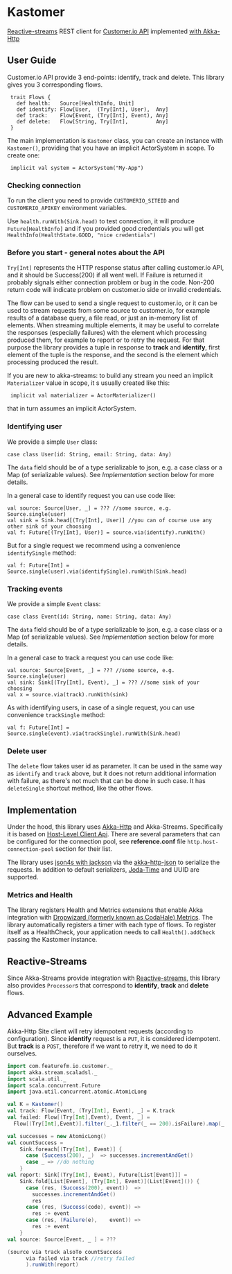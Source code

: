 # Kastomer #
[Reactive-streams](http://www.reactive-streams.org/) REST client for [Customer.io API](https://customer.io/docs/api/rest.html) implemented [with Akka-Http](http://doc.akka.io/docs/akka-stream-and-http-experimental/snapshot/scala.html)

## User Guide ##
Customer.io API provide 3 end-points: identify, track and delete. This library gives you 3 corresponding flows.

     trait Flows {
       def health:   Source[HealthInfo, Unit]
       def identify: Flow[User,  (Try[Int], User),  Any]
       def track:    Flow[Event, (Try[Int], Event), Any]
       def delete:   Flow[String, Try[Int],         Any]
     }

The main implementation is `Kastomer` class, you can create an instance with `Kastomer()`, providing that you have an implicit ActorSystem in scope. To create one:

     implicit val system = ActorSystem("My-App")


### Checking connection ###

To run the client you need to provide `CUSTOMERIO_SITEID` and `CUSTOMERIO_APIKEY` environment variables.

Use `health.runWith(Sink.head)` to test connection, it will produce `Future[HealthInfo]` and if you provided good credentials you will get `HealthInfo(HealthState.GOOD, "nice credentials")`

### Before you start - general notes about the API ###

`Try[Int]` represents the HTTP response status after calling customer.io API, and it should be Success(200) if all went well. If Failure is returned it probably signals either connection problem or bug in the code. Non-200 return code will indicate problem on customer.io side or invalid credentials.

The flow can be used to send a single request to customer.io, or it can be used to stream requests from some source to customer.io, for example results of a database query, a file read, or just an in-memory list of elements. When streaming multiple elements, it may be useful to correlate the responses (especially failures) with the element which processing produced them, for example to report or to retry the request. For that purpose the library provides a tuple in response to **track** and **identify**, first element of the tuple is the response, and the second is the element which processing produced the result.

If you are new to akka-streams: to build any stream you need an implicit `Materializer` value in scope, it s usually created like this:

     implicit val materializer = ActorMaterializer()

that in turn assumes an implicit ActorSystem.

### Identifying user ###

We provide a simple `User` class:

    case class User(id: String, email: String, data: Any)

The `data` field should be of a type serializable to json, e.g. a case class or a Map (of serializable values). See _Implementation_ section below for more details.

In a general case to identify request you can use code like:

    val source: Source[User, _] = ??? //some source, e.g. Source.single(user)
    val sink = Sink.head[(Try[Int], User)] //you can of course use any other sink of your choosing
    val f: Future[(Try[Int], User)] = source.via(identify).runWith()

But for a single request we recommend using a convenience `identifySingle` method:

    val f: Future[Int] = Source.single(user).via(identifySingle).runWith(Sink.head)

### Tracking events ###

We provide a simple `Event` class:

    case class Event(id: String, name: String, data: Any)

The `data` field should be of a type serializable to json, e.g. a case class or a Map (of serializable values). See _Implementation_ section below for more details.

In a general case to track a request you can use code like:

    val source: Source[Event, _] = ??? //some source, e.g. Source.single(user)
    val sink: Sink[(Try[Int], Event), _] = ??? //some sink of your choosing
    val x = source.via(track).runWith(sink)

As with identifying users, in case of a single request, you can use convenience `trackSingle` method:

    val f: Future[Int] = Source.single(event).via(trackSingle).runWith(Sink.head)

### Delete user ###

The `delete` flow takes user id as parameter. It can be used in the same way as `identify` and `track` above, but it does not return additional information with failure, as there's not much that can be done in such case. It has `deleteSingle` shortcut method, like the other flows.

## Implementation ##

Under the hood, this library uses [Akka-Http](http://doc.akka.io/docs/akka-stream-and-http-experimental/snapshot/scala.html) and Akka-Streams. Specifically it is based on [Host-Level Client Api](http://doc.akka.io/docs/akka-stream-and-http-experimental/snapshot/scala/http/client-side/host-level.html#host-level-api). There are several parameters that can be configured for the connection pool, see **reference.conf** file `http.host-connection-pool` section for their list.

The library uses [json4s with jackson](https://github.com/json4s/json4s#jackson) via the [akka-http-json](https://github.com/hseeberger/akka-http-json) to serialize the requests. In addition to default serializers, [Joda-Time](http://www.joda.org/joda-time/) and UUID are supported.

### Metrics and Health ###

The library registers Health and Metrics extensions that enable Akka integration with [Dropwizard (formerly known as CodaHale) Metrics](http://metrics.dropwizard.io/). The library automatically registers a timer with each type of flows. To register itself as a HealthCheck, your application needs to call `Health().addCheck` passing the Kastomer instance.

## Reactive-Streams ##

Since Akka-Streams provide integration with [Reactive-streams](http://www.reactive-streams.org/), this library also provides `Processor`s that correspond to **identify**, **track** and **delete** flows.

## Advanced Example ##
Akka-Http Site client will retry idempotent requests (according to configuration). Since **identify** request is a `PUT`, it is considered idempotent. But **track** is a `POST`, therefore if we want to retry it, we need to do it ourselves.

```scala
import com.featurefm.io.customer._
import akka.stream.scaladsl._
import scala.util._
import scala.concurrent.Future
import java.util.concurrent.atomic.AtomicLong

val K = Kastomer()
val track: Flow[Event, (Try[Int], Event), _] = K.track
val failed: Flow[(Try[Int],Event), Event, _] =
  Flow[(Try[Int],Event)].filter(_._1.filter(_ == 200).isFailure).map(_._2)

val successes = new AtomicLong()
val countSuccess =
    Sink.foreach[(Try[Int], Event)] {
      case (Success(200), _)  => successes.incrementAndGet()
      case _ => //do nothing
    }
val report: Sink[(Try[Int], Event), Future[List[Event]]] =
    Sink.fold[List[Event], (Try[Int], Event)](List[Event]()) {
      case (res, (Success(200), event))  =>
        successes.incrementAndGet()
        res
      case (res, (Success(code), event)) =>
        res :+ event
      case (res, (Failure(e),    event)) =>
        res :+ event
    }
val source: Source[Event, _ ] = ???

(source via track alsoTo countSuccess
      via failed via track //retry failed
      ).runWith(report)
```
